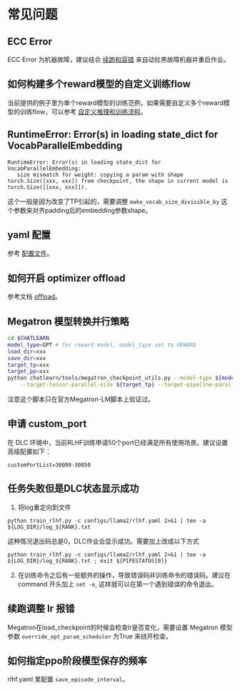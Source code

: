 # 常见问题

## ECC Error

ECC Error 为机器故障，建议结合 [续跑和容错](tutorial/continue_train.md) 来自动拉黑故障机器并重启作业。

## 如何构建多个reward模型的自定义训练flow

当前提供的例子里为单个reward模型的训练范例，如果需要自定义多个reward模型的训练flow，可以参考 [自定义推理和训练流程](tutorial/custom_model_flow.md)。

## RuntimeError: Error(s) in loading state_dict for VocabParallelEmbedding

```
RuntimeError: Error(s) in loading state_dict for VocabParallelEmbedding:
   size mismatch for weight: copying a param with shape torch.Size([xxx, xxx]) from checkpoint, the shape in current model is torch.Size([[xxx, xxx]]).
```
这个一般是因为改变了TP引起的，需要调整 `make_vocab_size_divisible_by` 这个参数来对齐padding后的embedding参数shape。

## yaml 配置

参考 [配置文件](config_yaml.md)。

## 如何开启 optimizer offload

参考文档 [offload](tutorial/offload.md)。

## Megatron 模型转换并行策略

```bash
cd $CHATLEARN
model_type=GPT # for reward model, model_type set to REWARD
load_dir=xxx
save_dir=xxx
target_tp=xxx
target_pp=xxx
python chatlearn/tools/megatron_checkpoint_utils.py --model-type ${model_type} --load-dir ${load_dir} --save-dir ${save_dir} \
    --target-tensor-parallel-size ${target_tp} --target-pipeline-parallel-size ${target_pp}
```

注意这个脚本只在官方Megatron-LM脚本上验证过。

## 申请 custom_port

在 DLC 环境中，当前RLHF训练申请50个port已经满足所有使用场景。建议设置高级配置如下：

```
customPortList=30000-30050
```

## 任务失败但是DLC状态显示成功

1. 将log重定向到文件

```
python train_rlhf.py -c configs/llama2/rlhf.yaml 2>&1 | tee -a ${LOG_DIR}/log_${RANK}.txt
```

这种情况退出码总是0，DLC作业会显示成功。需要加上改成以下方式

```
python train_rlhf.py -c configs/llama2/rlhf.yaml 2>&1 | tee -a ${LOG_DIR}/log_${RANK}.txt ; exit ${PIPESTATUS[0]}
```

2. 在训练命令之后有一些额外的操作，导致错误码非训练命令的错误码。建议在 command 开头加上 `set -e`, 这样就可以在第一个遇到错误的命令退出。

## 续跑调整 lr 报错

Megatron在load_checkpoint的时候会检查lr是否变化，需要设置 Megatron 模型参数 `override_opt_param_scheduler` 为True 来绕开检查。

## 如何指定ppo阶段模型保存的频率

rlhf.yaml 里配置  `save_episode_interval`。